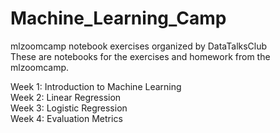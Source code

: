 # Machine_Learning_Camp<br>
mlzoomcamp notebook exercises organized by DataTalksClub<br>
These are notebooks for the exercises and homework from the mlzoomcamp.<br>

Week 1: Introduction to Machine Learning<br>
Week 2: Linear Regression<br>
Week 3: Logistic Regression<br>
Week 4: Evaluation Metrics<br>
